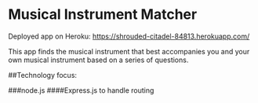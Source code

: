 # Musical Instrument Matcher

Deployed app on Heroku:  https://shrouded-citadel-84813.herokuapp.com/

This app finds the musical instrument that best accompanies you and your own musical instrument based on a series of questions.

##Technology focus: 

###node.js
####Express.js to handle routing